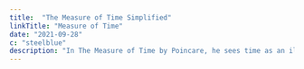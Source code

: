 ```yaml
---
title:  "The Measure of Time Simplified"
linkTitle: "Measure of Time"
date: "2021-09-28"
c: "steelblue"
description: "In The Measure of Time by Poincare, he sees time as an illusion"
---
```

